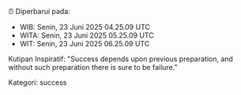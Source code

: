 ⏰ Diperbarui pada:
- WIB: Senin, 23 Juni 2025 04.25.09 UTC
- WITA: Senin, 23 Juni 2025 05.25.09 UTC
- WIT: Senin, 23 Juni 2025 06.25.09 UTC

Kutipan Inspiratif:
"Success depends upon previous preparation, and without such preparation there is sure to be failure."


Kategori: success

